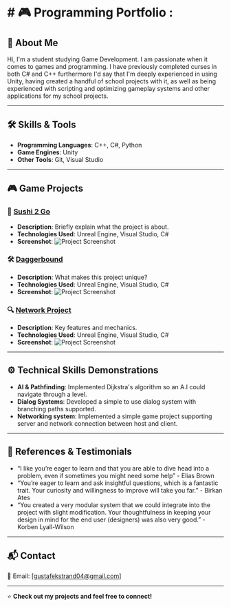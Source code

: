 <h1> # 🎮 Programming Portfolio :</h2>

## 👋 About Me
Hi, I'm a student studying Game Development. I am passionate when it comes to games and programming.
I have previously completed curses in both C# and C++ furthermore I'd say that I'm deeply experienced in using Unity,
having created a handful of school projects with it,
as well as being experienced with scripting and optimizing gameplay systems and other applications for my school projects.

---

## 🛠 Skills & Tools
- **Programming Languages**: C++, C#, Python
- **Game Engines**: Unity
- **Other Tools**: Git, Visual Studio

---

## 🎮 Game Projects
### 🚀 [Sushi 2 Go](https://github.com/yourusername/project1)
- **Description**: Briefly explain what the project is about.
- **Technologies Used**: Unreal Engine, Visual Studio, C#
- **Screenshot**:
  ![Project Screenshot]([https://yourimageurl.com](https://github.com/psycho0403/psycho0403/blob/main/Sushi_2_Go_Banner))

### 🛠️ [Daggerbound](https://github.com/yourusername/project2)
- **Description**: What makes this project unique?
- **Technologies Used**: Unreal Engine, Visual Studio, C#
- **Screenshot**:
  ![Project Screenshot]([https://yourimageurl.com](https://github.com/psycho0403/psycho0403/blob/main/DaggerboundBanner.png))

### 🔍 [Network Project]([(https://github.com/psycho0403/NetworkProject)])
- **Description**: Key features and mechanics.
- **Technologies Used**: Unreal Engine, Visual Studio, C#
- **Screenshot**:
  ![Project Screenshot]([https://yourimageurl.com](https://github.com/psycho0403/psycho0403/blob/main/NetworkProject_showcasePicture))

---

## ⚙️ Technical Skills Demonstrations
- **AI & Pathfinding**: Implemented Dijkstra's algorithm so an A.I could navigate through a level.
- **Dialog Systems**: Developed a simple to use dialog system with branching paths supported.
- **Networking system**: Implemented a simple game project supporting server and network connection between host and client.

---

## 📢 References & Testimonials
- “I like you’re eager to learn and that you are able to dive head into a problem, even if sometimes you might need some help” - Elias Brown
- “You’re eager to learn and ask insightful questions, which is a fantastic trait. Your curiosity and willingness to improve will take you far.” - Birkan Ates
- “You created a very modular system that we could integrate into the project with slight modification. Your thoughtfulness in keeping your design in mind for the end user (designers) was also very good.” - Korben Lyall-Wilson

---

## 📬 Contact
📧 Email: [gustafekstrand04@gmail.com] 

---

⭐ **Check out my projects and feel free to connect!**
